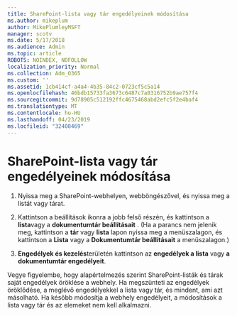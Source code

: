 ```yaml
---
title: SharePoint-lista vagy tár engedélyeinek módosítása
ms.author: mikeplum
author: MikePlumleyMSFT
manager: scotv
ms.date: 5/17/2018
ms.audience: Admin
ms.topic: article
ROBOTS: NOINDEX, NOFOLLOW
localization_priority: Normal
ms.collection: Adm_O365
ms.custom: ''
ms.assetid: 1cb414cf-a4a4-4b35-84c2-0723cf5c5a14
ms.openlocfilehash: 46bdb15733fa3673c6487c7a0316752b9ae757f4
ms.sourcegitcommit: 9d78905c512192ffc4675468abd2efc5f2e4baf4
ms.translationtype: MT
ms.contentlocale: hu-HU
ms.lasthandoff: 04/23/2019
ms.locfileid: "32408469"
---
```

# <a name="change-permissions-for-a-sharepoint-list-or-library"></a>SharePoint-lista vagy tár engedélyeinek módosítása

1. Nyissa meg a SharePoint-webhelyen, webböngészővel, és nyissa meg a listát vagy tárat.
    
2. Kattintson a beállítások ikonra a jobb felső részén, és kattintson a **lista**vagy a **dokumentumtár beállításait** . (Ha a parancs nem jelenik meg, kattintson a **tár** vagy **lista** lapon nyissa meg a menüszalagon, és kattintson a **Lista** vagy a **Dokumentumtár beállításait** a menüszalagon.) 
    
3. **Engedélyek és kezelés**területén kattintson az **engedélyek a lista** vagy **a dokumentumtár engedélyeit**.
    
Vegye figyelembe, hogy alapértelmezés szerint SharePoint-listák és tárak saját engedélyek öröklése a webhely. Ha megszünteti az engedélyek öröklődése, a meglévő engedélyekkel a lista vagy tár, és mindent, ami azt másolható. Ha később módosítja a webhely engedélyeit, a módosítások a lista vagy tár és az elemeket nem kell alkalmazni.
  

